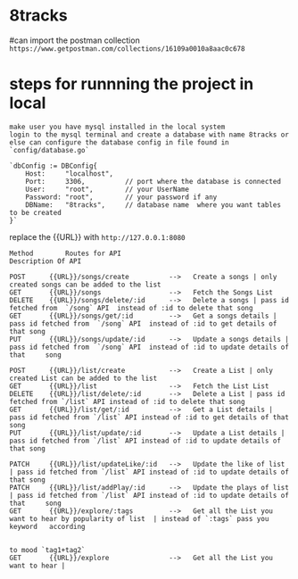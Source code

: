 # 8tracks
#can import the postman collection
    `https://www.getpostman.com/collections/16109a0010a8aac0c678`



# steps for runnning the project in local 
    make user you have mysql installed in the local system
    login to the mysql terminal and create a database with name 8tracks or else can configure the database config in file found in 
    `config/database.go`

    `dbConfig := DBConfig{
		Host:     "localhost",
		Port:     3306,          // port where the database is connected
		User:     "root",        // your UserName
		Password: "root",        // your password if any
		DBName:   "8tracks",     // database name  where you want tables to be created
	}`
  replace the {{URL}} with `http://127.0.0.1:8080`

    Method        Routes for API                                     Description Of API
        
    POST      {{URL}}/songs/create          -->   Create a songs | only created songs can be added to the list 
    GET       {{URL}}/songs                 -->   Fetch the Songs List 
    DELETE    {{URL}}/songs/delete/:id      -->   Delete a songs | pass id fetched from  `/song` API  instead of :id to delete that song
    GET       {{URL}}/songs/get/:id         -->   Get a songs details | pass id fetched from  `/song` API  instead of :id to get details of that song
    PUT       {{URL}}/songs/update/:id      -->   Update a songs details | pass id fetched from  `/song` API  instead of :id to update details of that     song
    
    POST      {{URL}}/list/create           -->   Create a List | only created List can be added to the list
    GET       {{URL}}/list                  -->   Fetch the List List
    DELETE    {{URL}}/list/delete/:id       -->   Delete a List | pass id fetched from `/list` API instead of :id to delete that song
    GET       {{URL}}/list/get/:id          -->   Get a List details | pass id fetched from `/list` API instead of :id to get details of that song
    PUT       {{URL}}/list/update/:id       -->   Update a List details | pass id fetched from `/list` API instead of :id to update details of that song
    
    PATCH     {{URL}}/list/updateLike/:id   -->   Update the like of list | pass id fetched from `/list` API instead of :id to update details of that song
    PATCH     {{URL}}/list/addPlay/:id      -->   Update the plays of list | pass id fetched from `/list` API instead of :id to update details of that     song
    GET       {{URL}}/explore/:tags         -->   Get all the List you want to hear by popularity of list  | instead of `:tags` pass you keyword   according 
    
                                                                                                                            to mood `tag1+tag2`  
    GET       {{URL}}/explore               -->   Get all the List you want to hear |